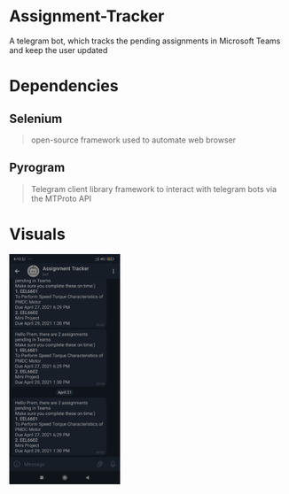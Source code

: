 # Assignment-Tracker
A telegram bot, which tracks the pending assignments in Microsoft Teams and keep the user updated
# Dependencies
## **Selenium**
> open-source framework used to automate web browser
## **Pyrogram**
> Telegram client library framework to interact with telegram bots via the MTProto API
# Visuals
<img src="./screenshot.jpeg" width="200">
